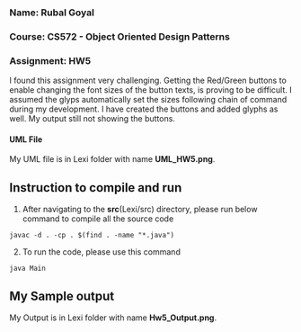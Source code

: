 ### Name: Rubal Goyal
### Course: CS572 - Object Oriented Design Patterns
### Assignment: HW5

I found this assignment very challenging. Getting the Red/Green buttons to 
enable changing the font sizes of the button texts,
is proving to be difficult. I assumed the glyps automatically set 
the sizes following chain of command during my development. I have created the buttons and 
added glyphs as well. My output still not showing the buttons.

#### UML File 

My UML file is in Lexi folder with name __UML_HW5.png__.

## Instruction to compile and run

1. After navigating to the __src__(Lexi/src) directory, please run below command to compile all the source code
```
javac -d . -cp . $(find . -name "*.java")
```
2. To run the code, please use this command
```
java Main
```
## My Sample output

My Output  is in Lexi folder with name __Hw5_Output.png__.
